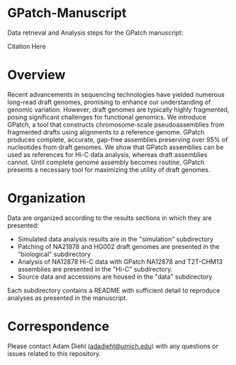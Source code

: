 # GPatch-Manuscript
Data retrieval and Analysis steps for the GPatch manuscript:

Citation Here

# Overview
Recent advancements in sequencing technologies have yielded numerous long-read draft genomes, promising to enhance our understanding of genomic variation. However, draft genomes are typically highly fragmented, posing significant challenges for functional genomics. We introduce GPatch, a tool that constructs chromosome-scale pseudoassemblies from fragmented drafts using alignments to a reference genome. GPatch produces complete, accurate, gap-free assemblies preserving over 95% of nucleotides from draft genomes. We show that GPatch assemblies can be used as references for Hi-C data analysis, whereas draft assemblies cannot. Until complete genome assembly becomes routine, GPatch presents a necessary tool for maximizing the utility of draft genomes.

# Organization
Data are organized according to the results sections in which they are presented:
* Simulated data analysis results are in the "simulation" subdirectory
* Patching of NA21878 and HG002 draft genomes are presented in the "biological" subdirectory
* Analysis of NA12878 Hi-C data with GPatch NA12878 and T2T-CHM13 assemblies are presented in the "Hi-C" subdirectory.
* Source data and accessions are housed in the "data" subdirectory

Each subdirectory contains a README with sufficient detail to reproduce analyses as presented in the manuscript.

# Correspondence
Please contact Adam Diehl (adadiehl@umich.edu) with any questions or issues related to this repository.
